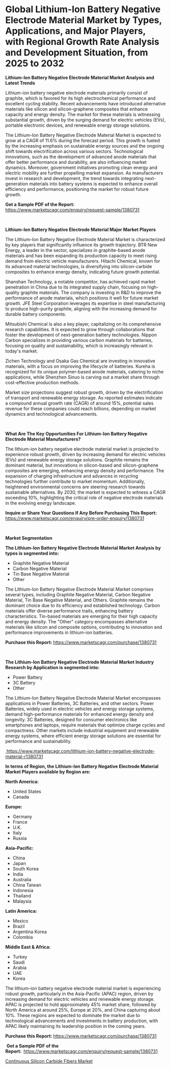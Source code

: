 <p><h1>Global Lithium-Ion Battery Negative Electrode Material Market by Types, Applications, and Major Players, with Regional Growth Rate Analysis and Development Situation, from 2025 to 2032</h1></p><p><strong>Lithium-Ion Battery Negative Electrode Material Market Analysis and Latest Trends</strong></p>
<p><p>Lithium-ion battery negative electrode materials primarily consist of graphite, which is favored for its high electrochemical performance and excellent cycling stability. Recent advancements have introduced alternative materials like silicon and silicon-graphene composites that enhance capacity and energy density. The market for these materials is witnessing substantial growth, driven by the surging demand for electric vehicles (EVs), portable electronic devices, and renewable energy storage solutions.</p><p>The Lithium-Ion Battery Negative Electrode Material Market is expected to grow at a CAGR of 11.6% during the forecast period. This growth is fueled by the increasing emphasis on sustainable energy sources and the ongoing shift towards electrification across various sectors. Technological innovations, such as the development of advanced anode materials that offer better performance and durability, are also influencing market dynamics. Moreover, government initiatives promoting clean energy and electric mobility are further propelling market expansion. As manufacturers invest in research and development, the trend towards integrating next-generation materials into battery systems is expected to enhance overall efficiency and performance, positioning the market for robust future growth.</p></p>
<p><strong>Get a Sample PDF of the Report:&nbsp;</strong> <a href="https://www.marketscagr.com/enquiry/request-sample/1380731?utm_campaign=1868&utm_medium=2&utm_source=Github&utm_content=ia&utm_term=01022025&utm_id=lithium-ion-battery-negative-electrode-material">https://www.marketscagr.com/enquiry/request-sample/1380731</a></p>
<p>&nbsp;</p>
<p><strong>Lithium-Ion Battery Negative Electrode Material Major Market Players</strong></p>
<p><p>The Lithium-Ion Battery Negative Electrode Material Market is characterized by key players that significantly influence its growth trajectory. BTR New Energy, a leader in the sector, specializes in graphite-based anode materials and has been expanding its production capacity to meet rising demand from electric vehicle manufacturers. Hitachi Chemical, known for its advanced material technologies, is diversifying into silicon-carbide composites to enhance energy density, indicating future growth potential.</p><p>Shanshan Technology, a notable competitor, has achieved rapid market penetration in China due to its integrated supply chain, focusing on high-quality graphite materials. The company is investing in R&D to improve the performance of anode materials, which positions it well for future market growth. JFE Steel Corporation leverages its expertise in steel manufacturing to produce high-purity graphite, aligning with the increasing demand for durable battery components.</p><p>Mitsubishi Chemical is also a key player, capitalizing on its comprehensive research capabilities. It is expected to grow through collaborations that foster the development of next-generation battery technologies. Nippon Carbon specializes in providing various carbon materials for batteries, focusing on quality and sustainability, which is increasingly relevant in today's market.</p><p>Zichen Technology and Osaka Gas Chemical are investing in innovative materials, with a focus on improving the lifecycle of batteries. Kureha is recognized for its unique polymer-based anode materials, catering to niche applications, while Shenzhen Sinuo is carving out a market share through cost-effective production methods.</p><p>Market size projections suggest robust growth, driven by the electrification of transport and renewable energy storage. As reported estimates indicate a compound annual growth rate (CAGR) of around 15%, potential sales revenue for these companies could reach billions, depending on market dynamics and technological advancements.</p></p>
<p>&nbsp;</p>
<p><strong>What Are The Key Opportunities For Lithium-Ion Battery Negative Electrode Material Manufacturers?</strong></p>
<p><p>The lithium-ion battery negative electrode material market is projected to experience robust growth, driven by increasing demand for electric vehicles (EVs) and renewable energy storage solutions. Graphite remains the dominant material, but innovations in silicon-based and silicon-graphene composites are emerging, enhancing energy density and performance. The expansion of charging infrastructure and advances in recycling technologies further contribute to market momentum. Additionally, heightened environmental concerns are steering research towards sustainable alternatives. By 2030, the market is expected to witness a CAGR exceeding 10%, highlighting the critical role of negative electrode materials in the evolving energy landscape.</p></p>
<p><strong>Inquire or Share Your Questions If Any Before Purchasing This Report:</strong> <a href="https://www.marketscagr.com/enquiry/pre-order-enquiry/1380731?utm_campaign=1868&utm_medium=2&utm_source=Github&utm_content=ia&utm_term=01022025&utm_id=lithium-ion-battery-negative-electrode-material">https://www.marketscagr.com/enquiry/pre-order-enquiry/1380731</a></p>
<p>&nbsp;</p>
<p><strong>Market Segmentation</strong></p>
<p><strong>The Lithium-Ion Battery Negative Electrode Material Market Analysis by types is segmented into:</strong></p>
<p><ul><li>Graphite Negative Material</li><li>Carbon Negative Material</li><li>Tin Base Negative Material</li><li>Other</li></ul></p>
<p><p>The Lithium-Ion Battery Negative Electrode Material Market comprises several types, including Graphite Negative Material, Carbon Negative Material, Tin Base Negative Material, and Others. Graphite remains the dominant choice due to its efficiency and established technology. Carbon materials offer diverse performance traits, enhancing battery characteristics. Tin-based materials are emerging for their high capacity and energy density. The "Other" category encompasses alternative materials like silicon and composite options, contributing to innovation and performance improvements in lithium-ion batteries.</p></p>
<p><strong>Purchase this Report:&nbsp;</strong><a href="https://www.marketscagr.com/purchase/1380731?utm_campaign=1868&utm_medium=2&utm_source=Github&utm_content=ia&utm_term=01022025&utm_id=lithium-ion-battery-negative-electrode-material">https://www.marketscagr.com/purchase/1380731</a></p>
<p>&nbsp;</p>
<p><strong>The Lithium-Ion Battery Negative Electrode Material Market Industry Research by Application is segmented into:</strong></p>
<p><ul><li>Power Battery</li><li>3C Battery</li><li>Other</li></ul></p>
<p><p>The Lithium-Ion Battery Negative Electrode Material Market encompasses applications in Power Batteries, 3C Batteries, and other sectors. Power Batteries, widely used in electric vehicles and energy storage systems, demand high-performance materials for enhanced energy density and longevity. 3C Batteries, designed for consumer electronics like smartphones and laptops, require materials that optimize charge cycles and compactness. Other markets include industrial equipment and renewable energy systems, where efficient energy storage solutions are essential for performance and sustainability.</p></p>
<p><a href="https://www.marketscagr.com/lithium-ion-battery-negative-electrode-material-r1380731?utm_campaign=1868&utm_medium=2&utm_source=Github&utm_content=ia&utm_term=01022025&utm_id=lithium-ion-battery-negative-electrode-material">&nbsp;https://www.marketscagr.com/lithium-ion-battery-negative-electrode-material-r1380731</a></p>
<p><strong>In terms of Region, the Lithium-Ion Battery Negative Electrode Material Market Players available by Region are:</strong></p>
<p>
    <p> <strong> North America: </strong>
        <ul>
            <li>United States</li>
            <li>Canada</li>
        </ul>
        </p> 
    <p> <strong> Europe: </strong>
        <ul>
            <li>Germany</li>
            <li>France</li>
            <li>U.K.</li>
            <li>Italy</li>
            <li>Russia</li>
        </ul>
        </p> 
    <p> <strong> Asia-Pacific: </strong>
        <ul>
            <li>China</li>
            <li>Japan</li>
            <li>South Korea</li>
            <li>India</li>
            <li>Australia</li>
            <li>China Taiwan</li>
            <li>Indonesia</li>
            <li>Thailand</li>
            <li>Malaysia</li>
        </ul>
        </p> 
    <p> <strong> Latin America: </strong>
        <ul>
            <li>Mexico</li>
            <li>Brazil</li>
            <li>Argentina Korea</li>
            <li>Colombia</li>
        </ul>
        </p> 
    <p> <strong> Middle East & Africa: </strong>
        <ul>
            <li>Turkey</li>
            <li>Saudi</li>
            <li>Arabia</li>
            <li>UAE</li>
            <li>Korea</li>
        </ul>
    </p>
    </p>
<p><p>The lithium-ion battery negative electrode material market is experiencing robust growth, particularly in the Asia-Pacific (APAC) region, driven by increasing demand for electric vehicles and renewable energy storage. APAC is projected to hold approximately 45% market share, followed by North America at around 25%, Europe at 20%, and China capturing about 10%. These regions are expected to dominate the market due to technological advancements and investments in battery production, with APAC likely maintaining its leadership position in the coming years.</p></p>
<p><strong>Purchase this Report: </strong><a href="https://www.marketscagr.com/purchase/1380731?utm_campaign=1868&utm_medium=2&utm_source=Github&utm_content=ia&utm_term=01022025&utm_id=lithium-ion-battery-negative-electrode-material">https://www.marketscagr.com/purchase/1380731</a></p>
<p>&nbsp;<strong>Get a Sample PDF of the Report:&nbsp;&nbsp;</strong><a href="https://www.marketscagr.com/enquiry/request-sample/1380731?utm_campaign=1868&utm_medium=2&utm_source=Github&utm_content=ia&utm_term=01022025&utm_id=lithium-ion-battery-negative-electrode-material">https://www.marketscagr.com/enquiry/request-sample/1380731</a></p>
<p><strong></strong></p>
<p><p><a href="https://github.com/Krish2023na/Market-Research-Report-List-7/blob/main/continuous-silicon-carbide-fibers-market.md?utm_campaign=1868&utm_medium=2&utm_source=Github&utm_content=ia&utm_term=01022025&utm_id=lithium-ion-battery-negative-electrode-material">Continuous Silicon Carbide Fibers Market</a></p></p>
